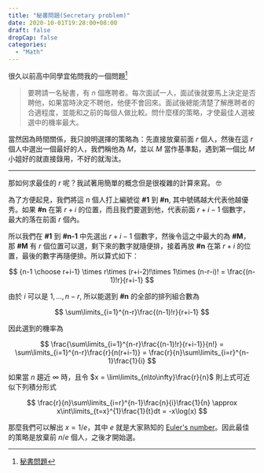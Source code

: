 ```yaml
---
title: "秘書問題(Secretary problem)"
date: 2020-10-01T19:28:00+08:00
draft: false
dropCap: false
categories:
  - "Math"
---
```


很久以前高中同學宜佑問我的一個問題[^1]

<!--more-->

> 要聘請一名秘書，有 $n$ 個應聘者。每次面試一人，面試後就要馬上決定是否聘他，如果當時決定不聘他，他便不會回來。面試後總能清楚了解應聘者的合適程度，並能和之前的每個人做比較。問什麼樣的策略，才使最佳人選被選中的機率最大。

當然因為時間關係，我只說明選擇的策略為：先直接放棄前面 $r$ 個人，然後在這 $r$ 個人中選出一個最好的人，我們稱他為 $M$，並以 $M$ 當作基準點，遇到第一個比 $M$ 小姐好的就直接錄用，不好的就淘汰。

---

那如何求最佳的 $r$ 呢？我試著用簡單的概念但是很複雜的計算來寫。 🤓

為了方便起見，我們將這 $n$ 個人打上編號從 **#1** 到 **#n**, 其中號碼越大代表他越優秀。如果 **#n** 在第 $r+i$ 的位置，而且我們要選到他，代表前面 $r+i-1$ 個數字，最大的落在前面 $r$ 個內。

所以我們在 **#1** 到 **#n-1** 中先選出 $r+i-1$ 個數字，然後令這之中最大的為 **#M**，那 **#M** 有 $r$ 個位置可以選，剩下來的數字就隨便排，接着再放 **#n** 在第 $r+i$ 的位置，最後的數字再隨便排。所以算式如下：

$$
{n-1 \choose r+i-1} \times r\times (r+i-2)!\times 1\times (n-r-i)! = \frac{(n-1)!r}{r+i-1}
$$

由於 $i$ 可以是 $1, \dots, n-r,$ 所以能選到 **#n** 的全部的排列組合數為

$$
\sum\limits_{i=1}^{n-r}\frac{(n-1)!r}{r+i-1}
$$

因此選到的機率為

$$
\frac{\sum\limits_{i=1}^{n-r}\frac{(n-1)!r}{r+i-1}}{n!} = \sum\limits_{i=1}^{n-r}\frac{r}{n(r+i-1)} = \frac{r}{n}\sum\limits_{i=r}^{n-1}\frac{1}{i}
$$

如果當 $n$ 趨近 $\infty$ 時，且令 $x = \lim\limits_{n\to\infty}\frac{r}{n}$ 則上式可近似下列積分形式

$$
\frac{r}{n}\sum\limits_{i=r}^{n-1}\frac{n}{i}\frac{1}{n} \approx x\int\limits_{t=x}^{1}\frac{1}{t}dt = -x\log(x)
$$

那麼我們可以解出 $x = 1/e$，其中 $e$ 就是大家熟知的 [Euler's number](<http://en.wikipedia.org/wiki/E_(mathematical_constant)>)。因此最佳的策略是放棄前 $n/e$ 個人，之後才開始選。

[^1]: [秘書問題](https://zh.wikipedia.org/wiki/%E7%A7%98%E6%9B%B8%E5%95%8F%E9%A1%8C)
